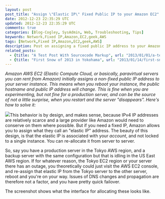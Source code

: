 ```yaml
---           
layout: post
post_title: "Assign \"Elastic IP\" Fixed Public IP to your Amazon EC2"
date: 2012-12-23 22:35:29 UTC
updated: 2012-12-23 22:35:29 UTC
comments: true
categories: [Blog-Cogley, SysAdmin, Web, Troubleshooting, Tips]
keywords: Network,Fixed IP,Amazon,EC2,geek,AWS
tags: [Network,Fixed IP,Amazon,EC2,geek,AWS]
description: Post on assigning a fixed public IP address to your Amazon EC2 instance, by Rick Cogley. 
related_posts:
  - {title: "A Test Post With Sourcecode Markup", url: "2013/01/01/a-test-post-with-source-code-markup/"}
  - {title: "First Snow of 2013 in Yokohama", url: "2013/01/14/first-snow-of-2013-in-yokohama/"}
---
```


_Amazon AWS EC2 (Elastic Compute Cloud, or basically, paravirtual servers you can rent from Amazon) initially assigns a non-fixed public IP address to your server instance. This means when you reboot your instance, the public hostname and public IP address will change. This is fine when you are experimenting, but not fine for a production server, and can be the source of not a little surprise, when you restart and the server "disappears". Here's how to solve it:_

<!--more--> 

<img class="right" src="http://farm9.staticflickr.com/8493/8301986608_803bf59f10.jpg"/>This behavior is by design, and makes sense, because IPv4 IP addresses are relatively scarce and a large provider like Amazon would need to conserve on them where possible. But if you need a fixed IP, Amazon allows you to assign what they call an "elastic IP" address. The beauty of this design, is that the elastic IP is associated with your _account_, and not locked to a single instance. You can re-allocate it from server to server. 




So, say you have a production server in the Tokyo AWS region, and a backup server with the same configuration but that is idling in the US East AWS region. If for whatever reason, the Tokyo EC2 region or your server there has an outage, you theoretically could just visit the AWS EC2 console, and re-assign that elastic IP from the Tokyo server to the other server, reboot and you're on your way. Issues of DNS changes and propagation are therefore not a factor, and you have pretty quick failover.




The screenshot shows what the interface for allocating these looks like. 


